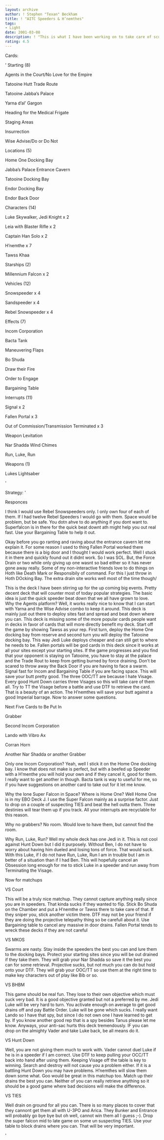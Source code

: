 ```yaml
---
layout: archive
author: ! Stephen "Texan" Beckham
title: ! "AITC Speeders & H’nemthes"
tags:
- Light
date: 2001-03-08
description: ! "This is what I have been working on to take care of scum and Hunt Down"
rating: 4.5
---
```

Cards: 

' 
Starting (8)

Agents in the Court/No Love for the Empire

Tatooine Hutt Trade Route

Tatooine Jabba&#8217;s Palace

Yarna d&#8217;al&#8217; Gargon

Heading for the Medical Frigate

Staging Areas

Insurrection

Wise Advise/Do or Do Not


Locations (5)

Home One Docking Bay

Jabba&#8217;s Palace Entrance Cavern

Tatooine Docking Bay

Endor Docking Bay

Endor Back Door


Characters (14)

Luke Skywalker, Jedi Knight x 2

Leia with Blaster Rifle x 2

Captain Han Solo x 2

H&#8217;nemthe x 7

Tawss Khaa


Starships (2)

Millennium Falcon x 2


Vehicles (12)

Snowspeeder x 4

Sandspeeder x 4

Rebel Snowspeeder x 4


Effects (7)

Incom Corporation

Bacta Tank

Maneuvering Flaps

Bo Shuda

Draw their Fire

Order to Engage

Bargaining Table


Interrupts (11)

Signal x 2

Fallen Portal x 3

Out of Commission/Transmission Terminated x 3

Weapon Levitation

Nar Shadda Wind Chimes

Run, Luke, Run


Weapons (1)

Lukes Lightsaber

'

Strategy: '

Responces

I think I would use Rebel Snowspeeders only.  I only own four of each of them.  If I had twelve Rebel Speeders I would go with them.  Space would be problem, but be safe.  You dotn ahve to do anything if you dont want to.  Superfalcon is in there for the quick beat downt ath might help you out real fast.  Use your Bargaining Table to help it out.


Okay before you go ranting and raving about the entrance cavern let me explain it.  For some reason I used to thing Fallen Portal worked there because there is a big door and I thought I would work perfect.  Well I stuck it in there and quickly found out it didnt work.  So I was SOL.  But, the Force Drain or two while only giving up one wasnt so bad either so it has never gone away really.  Some of my non-interactive friends love to do things on Hoth like Death Mark or Responsibily of command.  For this I just throw in Hoth DOcking Bay.  The extra drain site works well most of the time though/


This is the deck I have been stirring up for the up coming big events.  Pretty decent deck that will counter most of today popular strategies.  The basic idea is just the quick speeder beat down that we all have grown to love.  Why the Agents platform?  Well, it works really nice to know that I can start with Yarna and the Wise Advise combo to keep it around.  This deck is mainly just out there to deploy sites fast and spread and beat down where you can.  This deck is missing some of the more popular cards people want in decks in favor of cards that will more directly benefit my deck.  Start off the game by showing Tawss as your rep.  First turn, deploy the Home One docking bay from reserve and second turn you will deploy the Tatooine docking bay.  This way Jedi Luke deploys cheaper and can still get to where he needs to be.  Fallen portals will be god cards in this deck since it works at all your sites except your starting sites.  If the game progresses and you find that your opponent is staying on Tatooine, you have to stay at the palace and the Trade Rout to keep from getting burned by force draining.  Don’t be scared to throw away the Back Door if you are having to face a swarm.  Signal fast for Incom and Bargaining Table if you are facing space.  This will save your butt pretty good.  The three OOC/TT are because I hate Visage.  Every good Hunt Down carries three Visages so this will take care of them all.  Try to TT the Visage before a battle and use DTF to retrieve the card.  That is a beauty of an action.  The H’nemthes will save your butt against a good Imperial barrage.  Now to answer some questions.


Next Five Cards to Be Put In

Grabber

Second Incom Corporation

Lando with Vibro Ax

Corran Horn

Another Nar Shadda or another Grabber


Only one Incom Corporation?  Yeah, well I stick it on the Home One docking bay.  I know that does not make is perfect, but with a beefed up Speeder with a H’menthe you will hold your own and if they cancel it, good for them.  I really want to get another in though.  Bacta tank is way to useful for me, so if you have suggestions on another card to take out for it let me know.


Why the lone Super Falcon in Space?  Where is Home One?  Well Home One is in my EBO Deck J.  I use the Super Falcon mainly as a surprise factor.  Just to drop on a couple of suspecting TIES and beat the hell outta them.  Three destinies will tear them up if you track.  All your interrupts are recyclable for this reason.


Why no grabbers?  No room. Would love to have them, but cannot find the room.


Why Run, Luke, Run?  Well my whole deck has one Jedi in it.  This is not cool against Hunt Down but I did it purposely.  Without Ben, I do not have to worry about having him dueled and losing tons of force.  That would suck.  With this Luke, if I do not have Run, Luke, Run I am in trouble but I am in better of a situation than if I had Ben.  This will hopefully cancel an Obsession long enough for me to stick Luke in a speeder and run away from Terminating the Visage.


Now for matchups

VS Court

This will be a truly nice matchup.  They cannot capture anything really since you are in speeders.  That kinda sucks if they wanted to flip.  Stick Bo Shuda on the Chamber and put a H’nemthe or Tawss there to take care of that.  If they sniper you, stick another victim there.  DTF may not be your friend if they are doing the projective telepathy thing so be carefull about it.  Use Bargaining table to cancel any massive in door drains.  Fallen Portal tends to wreck these decks if they are not careful

VS MKOS

Swarms are nasty.  Stay inside the speeders the best you can and lure them to the docking bays.  Protect your starting sites since you will be out drained if they take them.  They will grab your Nar Shadda so save it the best you can for some retrieval.  Projective sucks, but not much you can do but hold onto your DTF.  They will grab your OOC/TT so use them at the right time to make key characters out of play like Bib or so.

VS BHBM

This game should be real fun.  They lose to their own objective which must suck very bad.  It is a good objective granted but not a preferred by me.  Jedi Luke will be very hard to turn.  You activate enough on average to get good drains off and pay Battle Order.  Luke will be gone which sucks.  I really want Lando so I have that spy, but since I do not own one I have learned to get by.  If you know another good rep that is a spy besides Tanus please let me know.  Anyways, your anti-sac hurts this deck tremendously.  IF you can drop on the almighty Vader and take Luke back, be all means do it.

VS Hunt Down

Well, you are not giving them much to work with.  Vader cannot duel Luke if he is in a speeder if I am correct.  Use DTF to keep pulling your OCC/TT back into hand after using them.  Keeping Visage off the table is key to winning.  Search and destroy will not cause you a problem either.  If it is a battling Hunt Down you may have problems.  H’nemthes will slow them down some what.  Goo would be great in this matchup too.  Match up their drains the best you can.  Neither of you can really retrieve anything so it should be a good game where bad decisions will make the difference.

VS TIES

Well drain on ground for all you can.  There is so many places to cover that they cannont get them all with U-3PO and Arica.  They Bunker and Entrance will probably go bye bye but oh well, cannot win them all I guess ;-).  Drop the super falcon mid to late game on some un suspecting TIES.  Use your table to block drains where you can.  That will be very important.

'